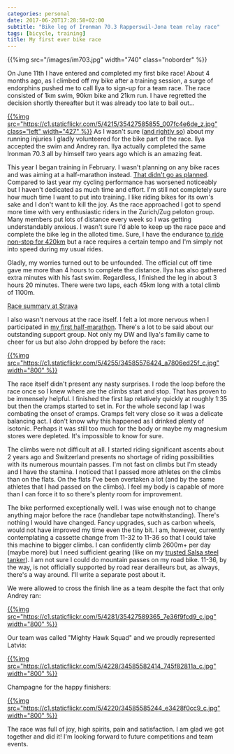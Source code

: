 ```yaml
---
categories: personal
date: 2017-06-20T17:28:58+02:00
subtitle: "Bike leg of Ironman 70.3 Rapperswil-Jona team relay race"
tags: [bicycle, training]
title: My first ever bike race
---
```


{{%img src="/images/im703.jpg" width="740" class="noborder" %}}

On June 11th I have entered and completed my first bike race! About 4 months ago, as I climbed off my bike after a training session, a surge of endorphins pushed me to call Ilya to sign-up for a team race. The race consisted of 1km swim, 90km bike and 21km run. I have regretted the decision shortly thereafter but it was already too late to bail out...

<!--more-->

[{{%img src="https://c1.staticflickr.com/5/4215/35427585855_007fc4e6de_z.jpg" class="left" width="427" %}}](https://www.flickr.com/photos/tentaclephotos/35427585855) As I wasn't sure ([and rightly so](/blog/2017/05/04/fail/)) about my running injuries I gladly volunteered for the bike part of the race. Ilya accepted the swim and Andrey ran. Ilya actually completed the same Ironman 70.3 all by himself two years ago which is an amazing feat.

This year I began training in February. I wasn't planning on any bike races and was aiming at a half-marathon instead. [That didn't go as planned](/blog/2017/05/04/fail/). Compared to last year my cycling performance has worsened noticeably but I haven't dedicated as much time and effort. I'm still not completely sure how much time I want to put into training. I like riding bikes for its own's sake and I don't want to kill the joy. As the race approached I got to spend more time with very enthusiastic riders in the Zurich/Zug peloton group. Many members put lots of distance every week so I was getting understandably anxious. I wasn't sure I'd able to keep up the race pace and complete the bike leg in the alloted time. Sure, I have the endurance [to ride non-stop for 420km](http://192.168.69.108:4000/blog/2015/06/26/longest-non-stop-bicycle-ride-in-my-life/) but a race requires a certain tempo and I'm simply not into speed during my usual rides.

Gladly, my worries turned out to be unfounded. The official cut off time gave me more than 4 hours to complete the distance. Ilya has also gathered extra minutes with his fast swim. Regardless, I finished the leg in about 3 hours 20 minutes. There were two laps, each 45km long with a total climb of 1100m.

[Race summary at Strava](https://www.strava.com/activities/1031948132)

I also wasn't nervous at the race itself. I felt a lot more nervous when I participated in [my first half-marathon](/blog/2015/10/31/goals/). There's a lot to be said about our outstanding support group. Not only my DW and Ilya's familiy came to cheer for us but also John dropped by before the race:

[{{%img src="https://c1.staticflickr.com/5/4255/34585576424_a7806ed25f_c.jpg" width="800" %}}](https://www.flickr.com/photos/tentaclephotos/34585576424)

The race itself didn't present any nasty surprises. I rode the loop before the race once so I knew where are the climbs start and stop. That has proven to be immensely helpful. I finished the first lap relatively quickly at roughly 1:35 but then the cramps started to set in. For the whole second lap I was combating the onset of cramps. Cramps felt very close so it was a delicate balancing act. I don't know why this happened as I drinked plenty of isotonic. Perhaps it was still too much for the body or maybe my magnesium stores were depleted. It's impossible to know for sure.

The climbs were not difficult at all. I started riding significant ascents about 2 years ago and Switzerland presents no shortage of riding possibilities with its numerous mountain passes. I'm not fast on climbs but I'm steady and I have the stamina. I noticed that I passed more athletes on the climbs than on the flats. On the flats I've been overtaken a lot (and by the same athletes that I had passed on the climbs). I feel my body is capable of more than I can force it to so there's plenty room for improvement.

The bike performed exceptionally well. I was wise enough not to change anything major before the race (handlebar tape notwithstanding). There's nothing I would have changed. Fancy upgrades, such as carbon wheels, would not have improved my time even the tiny bit. I am, however, currently contemplating a cassette change from 11-32 to 11-36 so that I could take this machine to bigger climbs. I can confidently climb 2600m+ per day (maybe more) but I need sufficient gearing (like on my [trusted Salsa steel tanker](/blog/2015/09/03/salsa-fargo-rohloff/)). I am not sure I could do mountain passes on my road bike. 11-36, by the way, is not officially supported by road rear derailleurs but, as always, there's a way around. I'll write a separate post about it.

We were allowed to cross the finish line as a team despite the fact that only Andrey ran:

[{{%img src="https://c1.staticflickr.com/5/4281/35427589365_7e36f9fcd9_c.jpg" width="800" %}}](https://www.flickr.com/photos/tentaclephotos/35427589365)

Our team was called "Mighty Hawk Squad" and we proudly represented Latvia:

[{{%img src="https://c1.staticflickr.com/5/4228/34585582414_745f82811a_c.jpg" width="800" %}}](https://www.flickr.com/photos/tentaclephotos/34585582414)

Champagne for the happy finishers:

[{{%img src="https://c1.staticflickr.com/5/4220/34585585244_e3428f0cc9_c.jpg" width="800" %}}](https://www.flickr.com/photos/tentaclephotos/34585585244)

The race was full of joy, high spirits, pain and satisfaction. I am glad we got together and did it! I'm looking forward to future competitions and team events.
